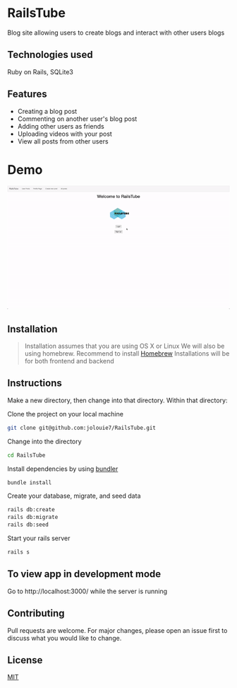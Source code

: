 # RailsTube

Blog site allowing users to create blogs and interact with other users blogs

## Technologies used
Ruby on Rails, SQLite3

## Features
- Creating a blog post
- Commenting on another user's blog post
- Adding other users as friends
- Uploading videos with your post
- View all posts from other users

# Demo
![RailsTube Demo](public/railstube.gif)

## Installation
> Installation assumes that you are using OS X or Linux
> We will also be using homebrew. Recommend to install [Homebrew](https://brew.sh/)
> Installations will be for both frontend and backend

## Instructions
Make a new directory, then change into that directory. Within that directory:

Clone the project on your local machine
```bash
git clone git@github.com:jolouie7/RailsTube.git
```
Change into the directory
```bash
cd RailsTube
```
Install dependencies by using [bundler](https://bundler.io/guides/rails.html)
```bash
bundle install
```

Create your database, migrate, and seed data
```bash
rails db:create
rails db:migrate
rails db:seed
```
Start your rails server
```bash
rails s
```

## To view app in development mode
Go to http://localhost:3000/ while the server is running

## Contributing
Pull requests are welcome. For major changes, please open an issue first to discuss what you would like to change.

## License
[MIT](https://choosealicense.com/licenses/mit/)